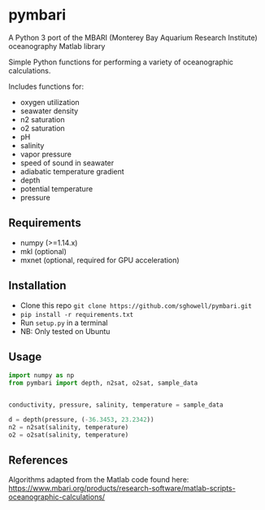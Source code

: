 # pymbari
A Python 3 port of the MBARI (Monterey Bay Aquarium Research Institute) oceanography Matlab library

Simple Python functions for performing a variety of oceanographic calculations.

Includes functions for:
- oxygen utilization
- seawater density
- n2 saturation
- o2 saturation
- pH
- salinity
- vapor pressure
- speed of sound in seawater
- adiabatic temperature gradient
- depth
- potential temperature
- pressure

## Requirements
- numpy (>=1.14.x)
- mkl (optional)
- mxnet (optional, required for GPU acceleration)

## Installation
- Clone this repo `git clone https://github.com/sghowell/pymbari.git`
- `pip install -r requirements.txt`
- Run `setup.py` in a terminal
- NB: Only tested on Ubuntu

## Usage
```python
import numpy as np
from pymbari import depth, n2sat, o2sat, sample_data


conductivity, pressure, salinity, temperature = sample_data

d = depth(pressure, (-36.3453, 23.2342))
n2 = n2sat(salinity, temperature)
o2 = o2sat(salinity, temperature)
```

## References
Algorithms adapted from the Matlab code found here:
https://www.mbari.org/products/research-software/matlab-scripts-oceanographic-calculations/